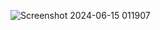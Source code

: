 ![Screenshot 2024-06-15 011907](https://github.com/Ankitsingh0460/MERN-Auth/assets/101083216/fcf3c0ad-e46f-4322-b8f7-e2d6f5b92568)
